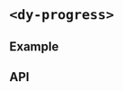 # `<dy-progress>`

## Example

<gbp-example
  name="dy-progress"
  props='{"value": 20, "estimate": 3000, "label": "Loading..."}'
  src="https://esm.sh/duoyun-ui/elements/progress"></gbp-example>

## API

<gbp-api src="/src/elements/progress.ts"></gbp-api>
